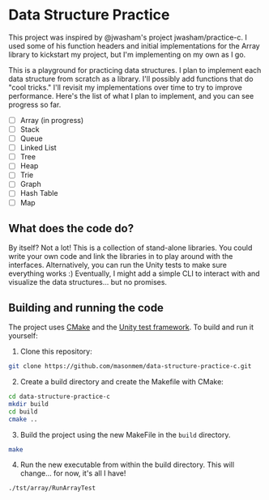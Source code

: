 # Data Structure Practice

This project was inspired by @jwasham's project jwasham/practice-c. I used some of his function headers and initial implementations for the Array library to kickstart my project, but I'm implementing on my own as I go.

This is a playground for practicing data structures. I plan to implement each data structure from scratch as a library. I'll possibly add functions that do "cool tricks." I'll revisit my implementations over time to try to improve performance. Here's the list of what I plan to implement, and you can see progress so far.

- [ ] Array (in progress)
- [ ] Stack
- [ ] Queue
- [ ] Linked List
- [ ] Tree
- [ ] Heap
- [ ] Trie
- [ ] Graph
- [ ] Hash Table
- [ ] Map

## What does the code do?
By itself? Not a lot! This is a collection of stand-alone libraries. You could write your own code and link the libraries in to play around with the interfaces. Alternatively, you can run the Unity tests to make sure everything works :) Eventually, I might add a simple CLI to interact with and visualize the data structures... but no promises.

## Building and running the code
The project uses [CMake](https://cmake.org) and the [Unity test framework](http://www.throwtheswitch.org/unity). To build and run it yourself:

1. Clone this repository:
```bash
git clone https://github.com/masonmem/data-structure-practice-c.git
```

2. Create a build directory and create the Makefile with CMake:
```bash
cd data-structure-practice-c
mkdir build
cd build
cmake ..
```

3. Build the project using the new MakeFile in the `build` directory. 
```bash
make
```

4. Run the new executable from within the build directory. This will change... for now, it's all I have!
```bash
./tst/array/RunArrayTest
```
